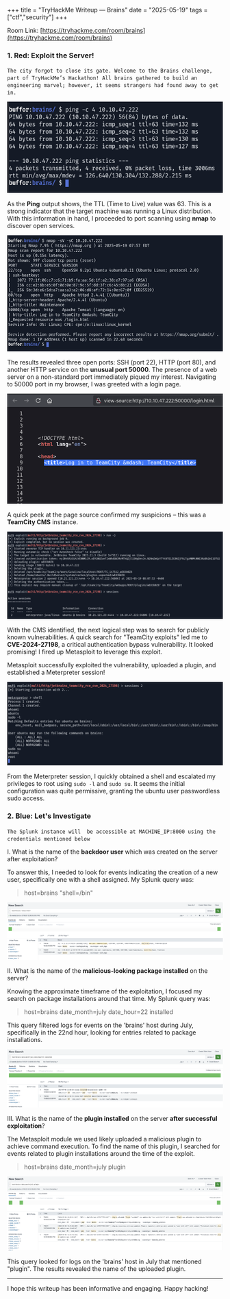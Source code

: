 +++
title = "TryHackMe Writeup — Brains"
date = "2025-05-19"
tags = ["ctf","security"]
+++

Room Link: [https://tryhackme.com/room/brains](https://tryhackme.com/room/brains)

### 1. Red: Exploit the Server!

`The city forgot to close its gate. Welcome to the Brains challenge, part of TryHackMe’s Hackathon! All brains gathered to build an engineering marvel; however, it seems strangers had found away to get in.`

![Image](/images/thm-brains/1.png)

As the **Ping** output shows, the TTL (Time to Live) value was 63. This is a strong indicator that the target machine was running a Linux distribution. With this information in hand, I proceeded to port scanning using **nmap** to discover open services.

![Image](/images/thm-brains/2.png)

The results revealed three open ports: SSH (port 22), HTTP (port 80), and another HTTP service on the **unusual port 50000**. The presence of a web server on a non-standard port immediately piqued my interest. Navigating to 50000 port in my browser, I was greeted with a login page.

![Image](/images/thm-brains/3.png)

A quick peek at the page source confirmed my suspicions – this was a **TeamCity CMS** instance.

![Image](/images/thm-brains/4.png)

With the CMS identified, the next logical step was to search for publicly known vulnerabilities. A quick search for "TeamCity exploits" led me to **CVE-2024-27198**, a critical authentication bypass vulnerability. It looked promising! I fired up Metasploit to leverage this exploit.

Metasploit successfully exploited the vulnerability, uploaded a plugin, and established a Meterpreter session! 

![Image](/images/thm-brains/5.png)

From the Meterpreter session, I quickly obtained a shell and escalated my privileges to root using `sudo -l` and `sudo su`. It seems the initial configuration was quite permissive, granting the ubuntu user passwordless sudo access.

### 2. Blue: Let's Investigate

`The Splunk instance will  be accessible at MACHINE_IP:8000 using the credentials mentioned below`

I. What is the name of the **backdoor user** which was created on the server after exploitation?

To answer this, I needed to look for events indicating the creation of a new user, specifically one with a shell assigned. My Splunk query was:

> host=brains "shell=/bin"

![Image](/images/thm-brains/6.png)

II. What is the name of the **malicious-looking package installed** on the server?

Knowing the approximate timeframe of the exploitation, I focused my search on package installations around that time. My Splunk query was:

> host=brains date_month=july date_hour=22 installed

This query filtered logs for events on the 'brains' host during July, specifically in the 22nd hour, looking for entries related to package installations.

![Image](/images/thm-brains/7.png)

III. What is the name of the **plugin installed** on the server **after successful exploitation**?

The Metasploit module we used likely uploaded a malicious plugin to achieve command execution. To find the name of this plugin, I searched for events related to plugin installations around the time of the exploit.

> host=brains date_month=july plugin

![Image](/images/thm-brains/8.png)

This query looked for logs on the 'brains' host in July that mentioned "plugin". The results revealed the name of the uploaded plugin.

--- 

I hope this writeup has been informative and engaging. Happy hacking!